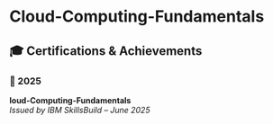 # Cloud-Computing-Fundamentals
## 🎓 Certifications & Achievements

### 🏅 2025
**loud-Computing-Fundamentals**  
  *Issued by IBM SkillsBuild – June 2025*  
